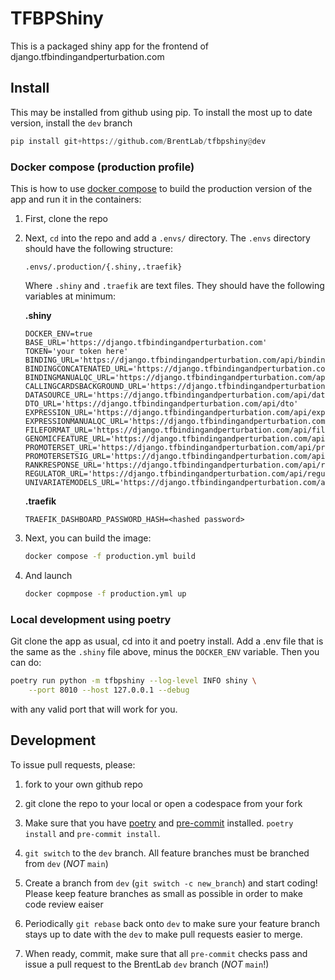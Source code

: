 # TFBPShiny

This is a packaged shiny app for the frontend of django.tfbindingandperturbation.com

## Install

This may be installed from github using pip. To install the most up to date version,
install the `dev` branch

```python
pip install git+https://github.com/BrentLab/tfbpshiny@dev
```

### Docker compose (production profile)

This is how to use [docker compose](https://docs.docker.com/compose/) to build the
production version of the app and run it in the containers:

1. First, clone the repo

1. Next, `cd` into the repo and add a `.envs/` directory. The `.envs` directory
  should have the following structure:

    `.envs/.production/{.shiny,.traefik}`

    Where `.shiny` and `.traefik` are text files. They should have the following
    variables at minimum:

    **.shiny**

    ```raw
    DOCKER_ENV=true
    BASE_URL='https://django.tfbindingandperturbation.com'
    TOKEN='your token here'
    BINDING_URL='https://django.tfbindingandperturbation.com/api/binding'
    BINDINGCONCATENATED_URL='https://django.tfbindingandperturbation.com/api/bindingconcatenated/'
    BINDINGMANUALQC_URL='https://django.tfbindingandperturbation.com/api/bindingmanualqc'
    CALLINGCARDSBACKGROUND_URL='https://django.tfbindingandperturbation.com/api/callingcardsbackground'
    DATASOURCE_URL='https://django.tfbindingandperturbation.com/api/datasource'
    DTO_URL='https://django.tfbindingandperturbation.com/api/dto'
    EXPRESSION_URL='https://django.tfbindingandperturbation.com/api/expression'
    EXPRESSIONMANUALQC_URL='https://django.tfbindingandperturbation.com/api/expressionmanualqc'
    FILEFORMAT_URL='https://django.tfbindingandperturbation.com/api/fileformat'
    GENOMICFEATURE_URL='https://django.tfbindingandperturbation.com/api/genomicfeature'
    PROMOTERSET_URL='https://django.tfbindingandperturbation.com/api/promoterset'
    PROMOTERSETSIG_URL='https://django.tfbindingandperturbation.com/api/promotersetsig'
    RANKRESPONSE_URL='https://django.tfbindingandperturbation.com/api/rankresponse'
    REGULATOR_URL='https://django.tfbindingandperturbation.com/api/regulator'
    UNIVARIATEMODELS_URL='https://django.tfbindingandperturbation.com/api/univariatemodels'
    ```

    **.traefik**

    ```raw
    TRAEFIK_DASHBOARD_PASSWORD_HASH=<hashed password>
    ```

1. Next, you can build the image:

    ```bash
    docker compose -f production.yml build
    ```

1. And launch

    ```bash
    docker copmpose -f production.yml up
    ```

### Local development using poetry

Git clone the app as usual, cd into it and poetry install. Add a .env
file that is the same as the `.shiny` file above, minus the `DOCKER_ENV`
variable. Then you can do:

```bash
poetry run python -m tfbpshiny --log-level INFO shiny \
    --port 8010 --host 127.0.0.1 --debug
```

with any valid port that will work for you.

## Development

To issue pull requests, please:

1. fork to your own github repo

1. git clone the repo to your local or open a codespace from your fork

1. Make sure that you have [poetry](https://python-poetry.org/) and
  [pre-commit](https://pre-commit.com/) installed.
  `poetry install` and `pre-commit install`.

1. `git switch` to the `dev` branch. All feature branches must be
  branched from `dev` (*NOT* `main`)

1. Create a branch from `dev` (`git switch -c new_branch`) and start coding!
  Please keep feature branches as small as possible in order to
  make code review eaiser

1. Periodically `git rebase` back onto `dev` to make sure your feature
  branch stays up to date with the `dev` to make pull requests easier to merge.

1. When ready, commit, make sure that all `pre-commit` checks pass and issue a pull
  request to the BrentLab `dev` branch (*NOT* `main`!)

